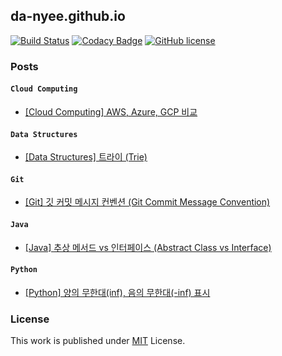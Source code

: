 ## da-nyee.github.io
[![Build Status](https://github.com/cotes2020/jekyll-theme-chirpy/workflows/build/badge.svg?branch=master&event=push)](https://github.com/cotes2020/jekyll-theme-chirpy/actions?query=branch%3Amaster+event%3Apush)
[![Codacy Badge](https://api.codacy.com/project/badge/Grade/8220b926db514f13afc3f02b7f884f4b)](https://app.codacy.com/manual/cotes2020/jekyll-theme-chirpy?utm_source=github.com&utm_medium=referral&utm_content=cotes2020/jekyll-theme-chirpy&utm_campaign=Badge_Grade_Dashboard)
[![GitHub license](https://img.shields.io/github/license/cotes2020/jekyll-theme-chirpy.svg)](https://github.com/cotes2020/jekyll-theme-chirpy/blob/master/LICENSE)

### Posts
#### `Cloud Computing`
- [[Cloud Computing] AWS, Azure, GCP 비교](https://da-nyee.github.io/posts/aws-azure-gcp-comparison/)

#### `Data Structures`
- [[Data Structures] 트라이 (Trie)](https://da-nyee.github.io/posts/data-structures-trie/)

#### `Git`
- [[Git] 깃 커밋 메시지 컨벤션 (Git Commit Message Convention)](https://da-nyee.github.io/posts/git-git-commit-message-convention/)

#### `Java`
- [[Java] 추상 메서드 vs 인터페이스 (Abstract Class vs Interface)](https://da-nyee.github.io/posts/java-abstract-class-vs-interface/)

#### `Python`
- [[Python] 양의 무한대(inf), 음의 무한대(-inf) 표시](https://da-nyee.github.io/posts/python-infinity/)

### License
This work is published under [MIT](https://github.com/cotes2020/jekyll-theme-chirpy/blob/master/LICENSE) License.